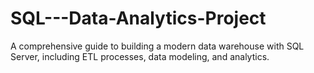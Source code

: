 # SQL---Data-Analytics-Project
A comprehensive guide to building a modern data warehouse with SQL Server, including ETL processes, data modeling, and analytics.
